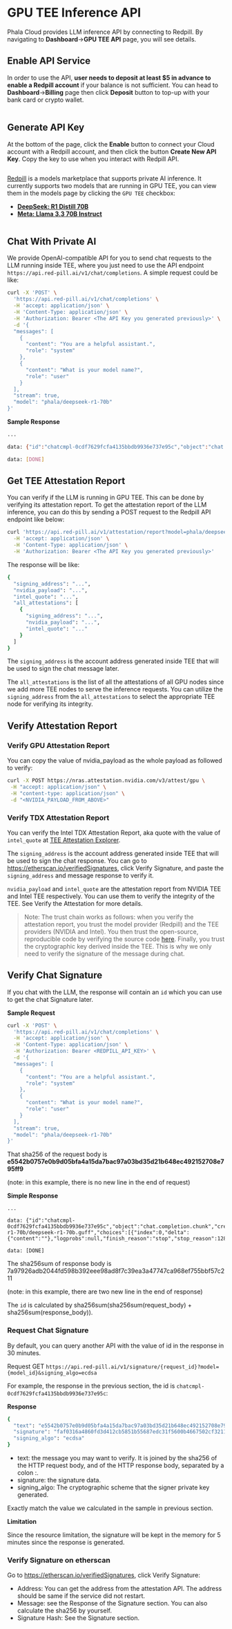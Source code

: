 # GPU TEE Inference API

Phala Cloud provides LLM inference API by connecting to Redpill. By navigating to **Dashboard**->**GPU TEE API** page, you will see details.

## Enable API Service

In order to use the API, **user needs to deposit at least $5 in advance to enable a Redpill account** if your balance is not sufficient. You can head to **Dashboard**->**Billing** page then click **Deposit** button to top-up with your bank card or crypto wallet.

<figure><img src="../.gitbook/assets/gpu-tee-api.png" alt=""><figcaption></figcaption></figure>

## Generate API Key

At the bottom of the page, click the **Enable** button to connect your Cloud account with a Redpill account, and then click the button **Create New API Key**. Copy the key to use when you interact with Redpill API.

<figure><img src="../.gitbook/assets/gpu-tee-api-generate-key.png" alt=""><figcaption></figcaption></figure>


[Redpill](https://red-pill.ai/) is a models marketplace that supports private AI inference. It currently supports two models that are running in GPU TEE, you can view them in the models page by clicking the `GPU TEE` checkbox:

- **[DeepSeek: R1 Distill 70B](https://red-pill.ai/models/phala/deepseek-r1-70b)**
- **[Meta: Llama 3.3 70B Instruct](https://red-pill.ai/models/phala/llama-3.3-70b-instruct)**

<figure><img src="../.gitbook/assets/models-in-tee.png" alt=""><figcaption></figcaption></figure>

## Chat With Private AI

We provide OpenAI-compatible API for you to send chat requests to the LLM running inside TEE, where you just need to use the API endpoint `https://api.red-pill.ai/v1/chat/completions`. A simple request could be like:

```sh
curl -X 'POST' \
  'https://api.red-pill.ai/v1/chat/completions' \
  -H 'accept: application/json' \
  -H 'Content-Type: application/json' \
  -H 'Authorization: Bearer <The API Key you generated previously>' \
  -d '{
  "messages": [
    {
      "content": "You are a helpful assistant.",
      "role": "system"
    },
    {
      "content": "What is your model name?",
      "role": "user"
    }
  ],
  "stream": true,
  "model": "phala/deepseek-r1-70b"
}'
```

**Sample Response**

```sh
...

data: {"id":"chatcmpl-0cdf7629fcfa4135bbdb9936e737e95c","object":"chat.completion.chunk","created":1740415146,"model":"/mnt/models/deepseek-r1-70b/deepseek-r1-70b.guff","choices":[{"index":0,"delta":{"content":""},"logprobs":null,"finish_reason":"stop","stop_reason":128001}]}

data: [DONE]
```

## Get TEE Attestation Report

You can verify if the LLM is running in GPU TEE. This can be done by verifying its attestation report. To get the attestation report of the LLM inference, you can do this by sending a POST request to the Redpill API endpoint like below:

```sh
curl 'https://api.red-pill.ai/v1/attestation/report?model=phala/deepseek-r1-70b' \
  -H 'accept: application/json' \
  -H 'Content-Type: application/json' \
  -H 'Authorization: Bearer <The API Key you generated previously>'
```

The response will be like:

```sh
{
  "signing_address": "...",
  "nvidia_payload": "...",
  "intel_quote": "...",
  "all_attestations": [
    {
      "signing_address": "...",
      "nvidia_payload": "...",
      "intel_quote": "..."
    }
  ]
}
```

The `signing_address` is the account address generated inside TEE that will be used to sign the chat message later.

The `all_attestations` is the list of all the attestations of all GPU nodes since we add more TEE nodes to serve the inference requests. You can utilize the `signing_address` from the `all_attestations` to select the appropriate TEE node for verifying its integrity.

## Verify Attestation Report

### Verify GPU Attestation Report

You can copy the value of nvidia_payload as the whole payload as followed to verify:

```sh
curl -X POST https://nras.attestation.nvidia.com/v3/attest/gpu \
 -H "accept: application/json" \
 -H "content-type: application/json" \
 -d "<NVIDIA_PAYLOAD_FROM_ABOVE>"
```

### Verify TDX Attestation Report

You can verify the Intel TDX Attestation Report, aka quote with the value of `intel_quote` at [TEE Attestation Explorer](https://proof.t16z.com/).

The `signing_address` is the account address generated inside TEE that will be used to sign the chat response. You can go to https://etherscan.io/verifiedSignatures, click Verify Signature, and paste the `signing_address` and message response to verify it.

`nvidia_payload` and `intel_quote` are the attestation report from NVIDIA TEE and Intel TEE respectively. You can use them to verify the integrity of the TEE. See Verify the Attestation for more details.


> Note: The trust chain works as follows: when you verify the attestation report, you trust the model provider (Redpill) and the TEE providers (NVIDIA and Intel). You then trust the open-source, reproducible code by verifying the source code [here](https://github.com/nearai/private-ml-sdk). Finally, you trust the cryptographic key derived inside the TEE. This is why we only need to verify the signature of the message during chat.

## Verify Chat Signature

If you chat with the LLM, the response will contain an `id` which you can use to get the chat Signature later.

**Sample Request**

```sh
curl -X 'POST' \
  'https://api.red-pill.ai/v1/chat/completions' \
  -H 'accept: application/json' \
  -H 'Content-Type: application/json' \
  -H 'Authorization: Bearer <REDPILL_API_KEY>' \
  -d '{
  "messages": [
    {
      "content": "You are a helpful assistant.",
      "role": "system"
    },
    {
      "content": "What is your model name?",
      "role": "user"
    }
  ],
  "stream": true,
  "model": "phala/deepseek-r1-70b"
}'
```

That sha256 of the request body is **e5542b0757e0b9d05bfa4a15da7bac97a03bd35d21b648ec492152708e795ff9**

(note: in this example, there is no new line in the end of request)

**Simple Response**

```
...

data: {"id":"chatcmpl-0cdf7629fcfa4135bbdb9936e737e95c","object":"chat.completion.chunk","created":1740415146,"model":"/mnt/models/deepseek-r1-70b/deepseek-r1-70b.guff","choices":[{"index":0,"delta":{"content":""},"logprobs":null,"finish_reason":"stop","stop_reason":128001}]}

data: [DONE]
```

The sha256sum of response body is 7a97926adb2044fd598b392eee98ad8f7c39ea3a47747ca968ef755bbf57c211

(note: in this example, there are two new line in the end of response)

The `id` is calculated by sha256sum(sha256sum(request_body) + sha256sum(response_body)).

### Request Chat Signature

By default, you can query another API with the value of id in the response in 30 minutes.

Request
GET `https://api.red-pill.ai/v1/signature/{request_id}?model={model_id}&signing_algo=ecdsa`

For example, the response in the previous section, the id is `chatcmpl-0cdf7629fcfa4135bbdb9936e737e95c`:

**Response**

```sh
{
  "text": "e5542b0757e0b9d05bfa4a15da7bac97a03bd35d21b648ec492152708e795ff9:7a97926adb2044fd598b392eee98ad8f7c39ea3a47747ca968ef755bbf57c211",
  "signature": "faf0316a4860fd3d412cb5851b55687edc31f5600b4667502cf32112e1ad533b5d6420beb1fd7002334a46d897e11347837675bc01982485e00549091b06f8a81b",
  "signing_algo": "ecdsa"
}
```

- text: the message you may want to verify. It is joined by the sha256 of the HTTP request body, and of the HTTP response body, separated by a colon :.
- signature: the signature data.
- signing_algo: The cryptographic scheme that the signer private key generated.

Exactly match the value we calculated in the sample in previous section.

**Limitation**

Since the resource limitation, the signature will be kept in the memory for 5 minutes since the response is generated.

### Verify Signature on etherscan

Go to https://etherscan.io/verifiedSignatures, click Verify Signature:

- Address: You can get the address from the attestation API. The address should be same if the service did not restart.
- Message: see the Response of the Signature section. You can also calculate the sha256 by yourself.
- Signature Hash: See the Signature section.

<figure><img src="../.gitbook/assets/gpu-tee-api-verify-signature.png" alt=""><figcaption></figcaption></figure>
